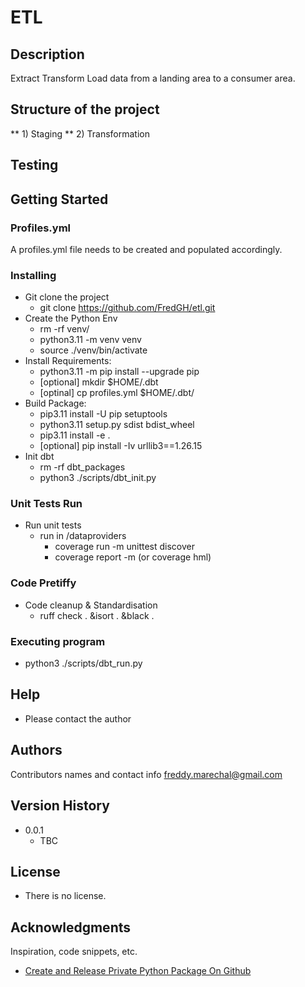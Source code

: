 
# ETL

## Description
Extract Transform Load data from a landing area to a consumer area.

## Structure of the project
** 1) Staging
** 2) Transformation

## Testing

## Getting Started

### Profiles.yml
A profiles.yml file needs to be created and populated accordingly.

### Installing
* Git clone the project
    * git clone https://github.com/FredGH/etl.git
* Create the Python Env
    * rm -rf venv/
    * python3.11 -m venv venv
    * source ./venv/bin/activate
* Install Requirements:
    * python3.11 -m pip install --upgrade pip
    * [optional] mkdir $HOME/.dbt
    * [optinal] cp profiles.yml $HOME/.dbt/
* Build Package:    
    * pip3.11 install -U pip setuptools
    * python3.11 setup.py sdist bdist_wheel
    * pip3.11 install -e .
    * [optional] pip install -Iv urllib3==1.26.15
* Init dbt
    *  rm -rf dbt_packages
    *  python3 ./scripts/dbt_init.py  

### Unit Tests Run
* Run unit tests
    * run in /dataproviders 
        * coverage run -m unittest discover
        * coverage report -m (or coverage hml)

### Code Pretiffy
* Code cleanup & Standardisation
    * ruff check . &isort . &black .

### Executing program
* python3 ./scripts/dbt_run.py

## Help
* Please contact the author

## Authors
Contributors names and contact info
freddy.marechal@gmail.com

## Version History
* 0.0.1
    * TBC

## License
* There is no license.

## Acknowledgments
Inspiration, code snippets, etc.
* [Create and Release Private Python Package On Github](https://dev.to/abdellahhallou/create-and-release-a-private-python-package-on-github-2oae)
